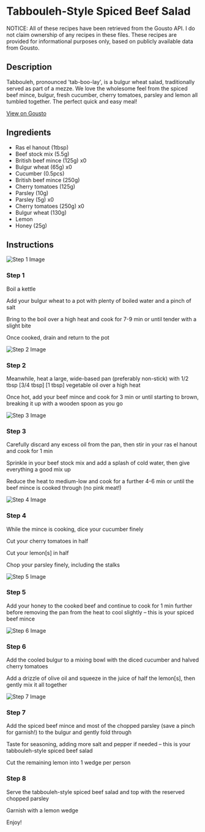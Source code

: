 # Tabbouleh-Style Spiced Beef Salad

NOTICE: All of these recipes have been retrieved from the Gousto API. I do not claim ownership of any recipes in these files. These recipes are provided for informational purposes only, based on publicly available data from Gousto.

## Description

Tabbouleh, pronounced 'tab-boo-lay', is a bulgur wheat salad, traditionally served as part of a mezze. We love the wholesome feel from the spiced beef mince, bulgur, fresh cucumber, cherry tomatoes, parsley and lemon all tumbled together. The perfect quick and easy meal!

[View on Gousto](https://www.gousto.co.uk/recipes/cookbook/tabbouleh-style-beef-bulgur-salad)

## Ingredients

- Ras el hanout (1tbsp)
- Beef stock mix (5.5g)
- British beef mince (125g) x0
- Bulgur wheat (65g) x0
- Cucumber (0.5pcs)
- British beef mince (250g)
- Cherry tomatoes (125g)
- Parsley (10g)
- Parsley (5g) x0
- Cherry tomatoes (250g) x0
- Bulgur wheat (130g)
- Lemon
- Honey (25g)

## Instructions

![Step 1 Image](https://production-media.gousto.co.uk/cms/recipe-step-image/676.-step--3-x200.jpg)

### Step 1

Boil a kettle

Add your bulgur wheat to a pot with plenty of boiled water and a pinch of salt

Bring to the boil over a high heat and cook for 7-9 min or until tender with a slight bite

Once cooked, drain and return to the pot

![Step 2 Image](https://production-media.gousto.co.uk/cms/recipe-step-image/676.-step--1-x200.jpg)

### Step 2

Meanwhile, heat a large, wide-based pan (preferably non-stick) with 1/2 tbsp <span class="text-purple">[3/4 tbsp]</span> <span class="text-danger">[1 tbsp]</span> vegetable oil over a high heat

Once hot, add your beef mince and cook for 3 min or until starting to brown, breaking it up with a wooden spoon as you go

![Step 3 Image](https://production-media.gousto.co.uk/cms/recipe-step-image/676.-step--2-x200.jpg)

### Step 3

Carefully discard any excess oil from the pan, then stir in your ras el hanout and cook for 1 min

Sprinkle in your beef stock mix and add a splash of cold water, then give everything a good mix up

Reduce the heat to medium-low and cook for a further 4-6 min or until the beef mince is cooked through (no pink meat!)

![Step 4 Image](https://production-media.gousto.co.uk/cms/recipe-step-image/676__step-4-x200.jpg)

### Step 4

While the mince is cooking, dice your cucumber finely

Cut your cherry tomatoes in half

Cut your lemon[s] in half

Chop your parsley finely, including the stalks

![Step 5 Image](https://production-media.gousto.co.uk/cms/recipe-step-image/676.-step--5-x200.jpg)

### Step 5

Add your honey to the cooked beef and continue to cook for 1 min further before removing the pan from the heat to cool slightly – this is your spiced beef mince

![Step 6 Image](https://production-media.gousto.co.uk/cms/recipe-step-image/676__step-6-x200.jpg)

### Step 6

Add the cooled bulgur to a mixing bowl with the diced cucumber and halved cherry tomatoes

Add a drizzle of olive oil and squeeze in the juice of half the lemon[s], then gently mix it all together

![Step 7 Image](https://production-media.gousto.co.uk/cms/recipe-step-image/676__step-7-x200.jpg)

### Step 7

Add the spiced beef mince and most of the chopped parsley (save a pinch for garnish!) to the bulgur and gently fold through

Taste for seasoning, adding more salt and pepper if needed – this is your tabbouleh-style spiced beef salad

Cut the remaining lemon into 1 wedge per person

### Step 8

Serve the tabbouleh-style spiced beef salad and top with the reserved chopped parsley

Garnish with a lemon wedge

Enjoy!

